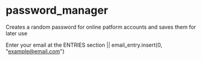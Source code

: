 # password_manager
Creates a random password for online patform accounts and saves them for later use

Enter your email at the ENTRIES section  || email_entry.insert(0, "example@email.com")
